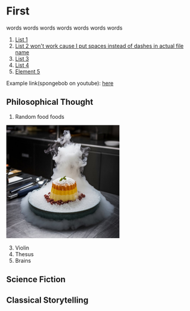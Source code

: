 # First

words words words words words words words

1. [List 1](Example)
2. [List 2 won't work cause I put spaces instead of dashes in actual file name](Thought-expirement-example)
3. [List 3](README.md)
4. [List 4](README.md)
5. [Element 5](Example)

Example link(spongebob on youtube): [here](https://youtu.be/e3fS1SOwLWU?si=zqapl_hB7tp6oMVL)

## Philosophical Thought

1. Random food foods


<img src="Molecular-gastronomy-creations.jpeg" alt="random-food.jpeg" style="width:300px;"/>
 
3. Violin
4. Thesus
5. Brains

## Science Fiction

## Classical Storytelling

